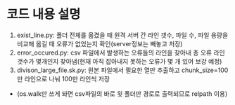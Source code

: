 # 코드 내용 설명
1. exist_line.py: 폴더 전체를 옮겼을 때 원격 서버 간 라인 갯수, 파일 수, 파일 용량을 비교해 옮길 때 오류가 없었는지 확인(server정보는 빼놓고 저장)
2. error_occured.py: csv 파일에서 발생하는 오류들의 라인을 찾아내 총 오류 라인 갯수가 몇개인지 찾아냄(현재 아직 잡아내지 못하는 오류가 몇 개 있어 보강 예정)
3. divison_large_file.sk.py: 원본 파일에서 필요한 열만 추출하고 chunk_size=100만 라인으로 나눠 100만 라인씩 저장
  - (os.walk만 쓰게 돠면 csv파일의 바로 윗 폴더만 경로로 출력되므로 relpath 이용)
